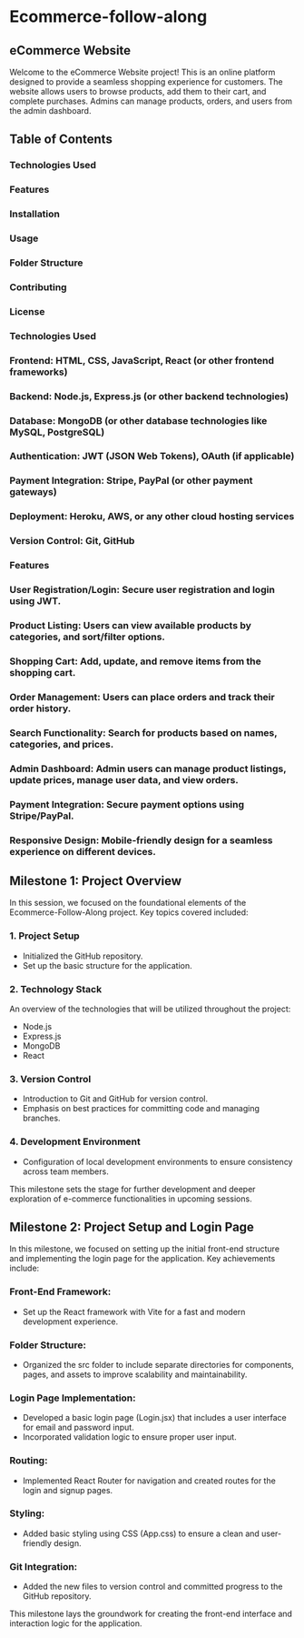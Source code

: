 # Ecommerce-follow-along

## eCommerce Website

Welcome to the eCommerce Website project! This is an online platform designed to provide a seamless shopping experience for customers. The website allows users to browse products, add them to their cart, and complete purchases. Admins can manage products, orders, and users from the admin dashboard.


## Table of Contents

### Technologies Used
### Features
### Installation
### Usage
### Folder Structure
### Contributing
### License
### Technologies Used
### Frontend: HTML, CSS, JavaScript, React (or other frontend frameworks)
### Backend: Node.js, Express.js (or other backend technologies)
### Database: MongoDB (or other database technologies like MySQL, PostgreSQL)
### Authentication: JWT (JSON Web Tokens), OAuth (if applicable)
### Payment Integration: Stripe, PayPal (or other payment gateways)
### Deployment: Heroku, AWS, or any other cloud hosting services
### Version Control: Git, GitHub
### Features
### User Registration/Login: Secure user registration and login using JWT.
### Product Listing: Users can view available products by categories, and sort/filter options.
### Shopping Cart: Add, update, and remove items from the shopping cart.
### Order Management: Users can place orders and track their order history.
### Search Functionality: Search for products based on names, categories, and prices.
### Admin Dashboard: Admin users can manage product listings, update prices, manage user data, and view orders.
### Payment Integration: Secure payment options using Stripe/PayPal.
### Responsive Design: Mobile-friendly design for a seamless experience on different devices.

## Milestone 1: Project Overview

In this session, we focused on the foundational elements of the Ecommerce-Follow-Along project. Key topics covered included:

### 1. Project Setup
- Initialized the GitHub repository.
- Set up the basic structure for the application.

### 2. Technology Stack
An overview of the technologies that will be utilized throughout the project:
- Node.js
- Express.js
- MongoDB
- React

### 3. Version Control
- Introduction to Git and GitHub for version control.
- Emphasis on best practices for committing code and managing branches.

### 4. Development Environment
- Configuration of local development environments to ensure consistency across team members.

This milestone sets the stage for further development and deeper exploration of e-commerce functionalities in upcoming sessions.

## Milestone 2: Project Setup and Login Page
In this milestone, we focused on setting up the initial front-end structure and implementing the login page for the application. Key achievements include:

### Front-End Framework:
- Set up the React framework with Vite for a fast and modern development experience.

### Folder Structure:
- Organized the src folder to include separate directories for components, pages, and assets to improve scalability and maintainability.

### Login Page Implementation:
- Developed a basic login page (Login.jsx) that includes a user interface for email and password input.
- Incorporated validation logic to ensure proper user input.

### Routing:
- Implemented React Router for navigation and created routes for the login and signup pages.

### Styling:
- Added basic styling using CSS (App.css) to ensure a clean and user-friendly design.

### Git Integration:
- Added the new files to version control and committed progress to the GitHub repository.

This milestone lays the groundwork for creating the front-end interface and interaction logic for the application.
